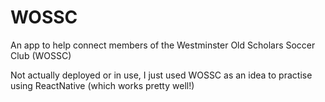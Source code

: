 # WOSSC
An app to help connect members of the Westminster Old Scholars Soccer Club (WOSSC)

Not actually deployed or in use, I just used WOSSC as an idea to practise using ReactNative (which works pretty well!)
